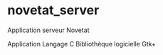 # novetat_server
Application serveur Novetat

Application
  Langage C
  Bibliothèque logicielle Gtk+
